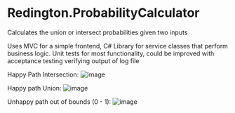 # Redington.ProbabilityCalculator
Calculates the union or intersect probabilities given two inputs

Uses MVC for a simple frontend, C# Library for service classes that perform business logic.
Unit tests for most functionality, could be improved with acceptance testing verifying output of log file

Happy Path Intersection:
![image](https://user-images.githubusercontent.com/34166152/236949684-74a340c2-297c-409a-a517-c257cc9953fc.png)

Happy path Union:
![image](https://user-images.githubusercontent.com/34166152/236949730-401731a6-83c9-4541-9d3a-37cd2fc6a987.png)

Unhappy path out of bounds (0 - 1):
![image](https://user-images.githubusercontent.com/34166152/236949825-20f25bc4-dbe1-4ddf-8fac-907fccb93771.png)
